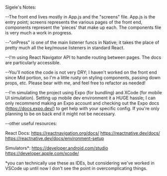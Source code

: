 Sigele's Notes: 

--The front end lives mostly in App.js and the "screens" file. App.js is the entry point; screens represents the various pages of the front end, components represent the 'pieces' that make up each. The components file is very much a work in progress.

--"onPress" is one of the main listener funcs in Native; it takes the place of pretty much all the key/mouse listeners in standard React.

--I'm using React Navigator API to handle routing between pages. The docs are particularly accessible.

--You'll notice the code is not very DRY; I haven't worked on the front end since Mid portion, so I'm a little rusty on styling components, passing down props, etc. Please bear with me, and feel free to refactor as needed!

--I'm simulating the project using Expo (for bundling) and XCode (for mobile UI simulation). Setting up mobile dev environment it a HUGE hassle; I can only recommend making an Expo account and checking out the Expo docs (https://docs.expo.dev/) to get help with your specific config. If you're only planning to be on back end it might not be necessary.

--other useful resources:

React Docs:
https://reactnavigation.org/docs/
https://reactnative.dev/docs/
https://reactnative.dev/docs/environment-setup

Simulators*:
https://developer.android.com/studio
https://developer.apple.com/xcode/


*you can technically use these as IDEs, but considering we've worked in VSCode up until now I don't see the point in overcomplicating things.